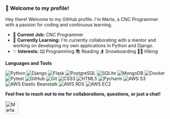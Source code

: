### 🌟 Welcome to my profile!

Hey there! Welcome to my GitHub profile. I'm Marta, a CNC Programmer with a passion for coding and continuous learning.

- 💼 **Current Job:** CNC Programmer
- 📖 **Currently Learning:** I'm currently collaborating with a mentor and working on developing my own applications in Python and Django.
- ✨ **Interests:** ⌨️ Programming 📚 Reading 🏂 Snowboarding 🚶‍♀️ Hiking

**Languages and Tools**

![Python](https://img.shields.io/badge/-Python-2b5b84?style=flat-square&logo=python&logoColor=white)
![Django](https://img.shields.io/badge/-Django-0C4B33?style=flat-square&logo=Django&logoColor=092E20)
![Flask](https://img.shields.io/badge/-Flask-black?style=flat-square&logo=flask&logoColor=white)
![PostgreSQL](https://img.shields.io/badge/-PostgreSQL-4169E1?style=flat-square&logo=PostgreSQL&logoColor=white)
![SQLite](https://img.shields.io/badge/-SQLite-003B57?style=flat-square&logo=SQLite&logoColor=white)
![MongoDB](https://img.shields.io/badge/-MongoDB-47A248?style=flat-square&logo=MongoDB&logoColor=white)
![Docker](https://img.shields.io/badge/-Docker-2496ED?style=flat-square&logo=Docker&logoColor=white)
![Pytest](https://img.shields.io/badge/-Pytest-0A9EDC?style=flat-square&logo=pytest&logoColor=white)
![GitHub](https://img.shields.io/badge/-GitHub-181717?style=flat-square&logo=GitHub&logoColor=white)
![Git](https://img.shields.io/badge/-Git-F05032?style=flat-square&logo=git&logoColor=white)
![CSS3](https://img.shields.io/badge/-CSS3-549FDE?style=flat-square&logo=css3&logoColor=white)
![HTML5](https://img.shields.io/badge/-HTML5-E34F26?style=flat-square&logo=html5&logoColor=white)
![Pycharm](https://img.shields.io/badge/-Pycharm-000000?style=flat-square&logo=Pycharm&logoColor=white)
![AWS S3](https://img.shields.io/badge/-AWS%20S3-569A31?style=flat-square&logo=Amazon%20AWS&logoColor=white)
![AWS Elastic Beanstalk](https://img.shields.io/badge/-AWS%20Elastic%20Beanstalk-232F3E?style=flat-square&logo=Amazon%20AWS&logoColor=white)
![AWS RDS](https://img.shields.io/badge/-AWS%20RDS-232F3E?style=flat-square&logo=Amazon%20AWS&logoColor=white)
![AWS EC2](https://img.shields.io/badge/-AWS%20EC2-232F3E?style=flat-square&logo=Amazon%20AWS&logoColor=white)

**Feel free to reach out to me for collaborations, questions, or just a chat!**

[<img align="left" alt="Marta Wszeborowska| LinkedIn" width="40px" src="https://img.icons8.com/color/linkedin.png" />][linkedin]


[linkedin]: https://www.linkedin.com/in/marta-wszeborowska-69890b166/
